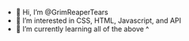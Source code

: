 - 👋 Hi, I’m @GrimReaperTears
- 👀 I’m interested in CSS, HTML, Javascript, and API
- 🌱 I’m currently learning all of the above ^

<!---
GrimReaperTears/GrimReaperTears is a ✨ special ✨ repository because its `README.md` (this file) appears on your GitHub profile.
You can click the Preview link to take a look at your changes.
--->
